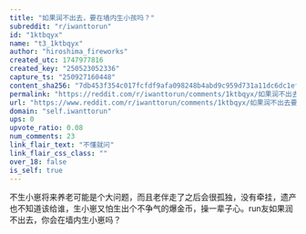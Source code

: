 ```yaml
---
title: "如果润不出去，要在墙内生小孩吗？"
subreddit: "r/iwanttorun"
id: "1ktbqyx"
name: "t3_1ktbqyx"
author: "hiroshima_fireworks"
created_utc: 1747977816
created_key: "250523052336"
capture_ts: "250927160448"
content_sha256: "7db453f354c017fcfdf9afa098248b4abd9c959d731a11dc6dc1efc8e91f6fc7"
permalink: "https://reddit.com/r/iwanttorun/comments/1ktbqyx/如果润不出去要在墙内生小孩吗/"
url: "https://www.reddit.com/r/iwanttorun/comments/1ktbqyx/如果润不出去要在墙内生小孩吗/"
domain: "self.iwanttorun"
ups: 0
upvote_ratio: 0.08
num_comments: 23
link_flair_text: "不懂就问"
link_flair_css_class: ""
over_18: false
is_self: true
---
```


不生小崽将来养老可能是个大问题，而且老伴走了之后会很孤独，没有牵挂，遗产也不知道该给谁，生小崽又怕生出个不争气的爆金币，操一辈子心。run友如果润不出去，你会在墙内生小崽吗？
